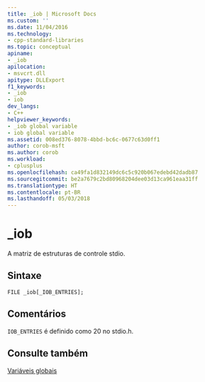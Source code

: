 ```yaml
---
title: _iob | Microsoft Docs
ms.custom: ''
ms.date: 11/04/2016
ms.technology:
- cpp-standard-libraries
ms.topic: conceptual
apiname:
- _iob
apilocation:
- msvcrt.dll
apitype: DLLExport
f1_keywords:
- _iob
- iob
dev_langs:
- C++
helpviewer_keywords:
- _iob global variable
- iob global variable
ms.assetid: 008ed376-8078-4bbd-bc6c-0677c63d0ff1
author: corob-msft
ms.author: corob
ms.workload:
- cplusplus
ms.openlocfilehash: ca49fa1d832149dc6c5c920b067edebd42dadb87
ms.sourcegitcommit: be2a7679c2bd80968204dee03d13ca961eaa31ff
ms.translationtype: HT
ms.contentlocale: pt-BR
ms.lasthandoff: 05/03/2018
---
```

# <a name="iob"></a>_iob
A matriz de estruturas de controle stdio.  
  
## <a name="syntax"></a>Sintaxe  
  
```  
FILE _iob[_IOB_ENTRIES];  
```  
  
## <a name="remarks"></a>Comentários  
 `IOB_ENTRIES` é definido como 20 no stdio.h.  
  
## <a name="see-also"></a>Consulte também  
 [Variáveis globais](../c-runtime-library/global-variables.md)